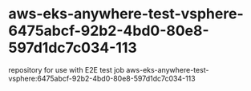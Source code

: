 # aws-eks-anywhere-test-vsphere-6475abcf-92b2-4bd0-80e8-597d1dc7c034-113
repository for use with E2E test job aws-eks-anywhere-test-vsphere:6475abcf-92b2-4bd0-80e8-597d1dc7c034-113
